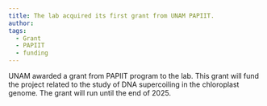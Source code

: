 ```yaml
---
title: The lab acquired its first grant from UNAM PAPIIT.
author:
tags:
  - Grant
  - PAPIIT
  - funding
---
```


UNAM awarded a grant from PAPIIT program to the lab. This grant will fund the project related to the study of DNA supercoiling in the chloroplast genome. The grant will run until the end of 2025. 

